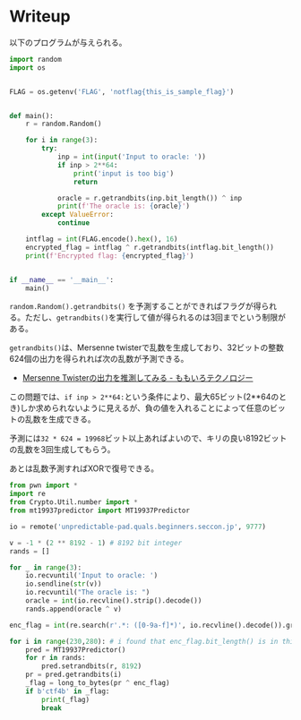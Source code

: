 # Writeup

以下のプログラムが与えられる。

```py
import random
import os


FLAG = os.getenv('FLAG', 'notflag{this_is_sample_flag}')


def main():
    r = random.Random()

    for i in range(3):
        try:
            inp = int(input('Input to oracle: '))
            if inp > 2**64:
                print('input is too big')
                return

            oracle = r.getrandbits(inp.bit_length()) ^ inp
            print(f'The oracle is: {oracle}')
        except ValueError:
            continue

    intflag = int(FLAG.encode().hex(), 16)
    encrypted_flag = intflag ^ r.getrandbits(intflag.bit_length())
    print(f'Encrypted flag: {encrypted_flag}')


if __name__ == '__main__':
    main()
```

`random.Random().getrandbits()` を予測することができればフラグが得られる。ただし、`getrandbits()`を実行して値が得られるのは3回までという制限がある。

`getrandbits()`は、Mersenne twisterで乱数を生成しており、32ビットの整数624個の出力を得られれば次の乱数が予測できる。

* [Mersenne Twisterの出力を推測してみる - ももいろテクノロジー](https://inaz2.hatenablog.com/entry/2016/03/07/194147)

この問題では、`if inp > 2**64:`という条件により、最大65ビット(2**64のとき)しか求められないように見えるが、負の値を入れることによって任意のビットの乱数を生成できる。

予測には`32 * 624 = 19968`ビット以上あればよいので、キリの良い8192ビットの乱数を3回生成してもらう。

あとは乱数予測すればXORで復号できる。

```py
from pwn import *
import re
from Crypto.Util.number import *
from mt19937predictor import MT19937Predictor

io = remote('unpredictable-pad.quals.beginners.seccon.jp', 9777)

v = -1 * (2 ** 8192 - 1) # 8192 bit integer
rands = []

for _ in range(3):
    io.recvuntil('Input to oracle: ')
    io.sendline(str(v))
    io.recvuntil("The oracle is: ")
    oracle = int(io.recvline().strip().decode())
    rands.append(oracle ^ v)

enc_flag = int(re.search(r'.*: ([0-9a-f]*)', io.recvline().decode()).group(1))

for i in range(230,280): # i found that enc_flag.bit_length() is in this range.
    pred = MT19937Predictor()
    for r in rands:
        pred.setrandbits(r, 8192)
    pr = pred.getrandbits(i)
    _flag = long_to_bytes(pr ^ enc_flag)
    if b'ctf4b' in _flag:
        print(_flag)
        break
```

<!-- ctf4b{M4y_MT19937_b3_w17h_y0u} -->
